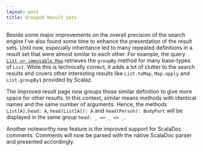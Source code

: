 ```yaml
---
layout: post
title: Grouped Result Sets
---
```


Beside some major improvements on the overall precision of the search engine I've also found some time to enhance the presentation of the result sets. Until now, especially inheritance led to many repeated definitions in a result set that were almost similar to each other. For example, the query [`List => immutable.Map`](http://scala-search.org/?q=List+%3D%3E+immutable.Map) retrieves the `groupBy` method for many base-types of `List`. While this is technically correct, it adds a lot of clutter to the search results and covers other interesting results like `List.toMap`, `Map.apply` and `List.groupBy1` provided by Scalaz.

The improved result page now groups those similar definition to give more space for other results. In this context, similar means methods with identical names and the same number of arguments. Hence, the methods `List[A].head: A`, `head(List[A]): A` and `head(Person): BodyPart` will be displayed in the same group `head: _ => _ => _`.

Another noteworthy new feature is the improved support for ScalaDoc comments. Comments will now be parsed with the native ScalaDoc parser and presented accordingly.